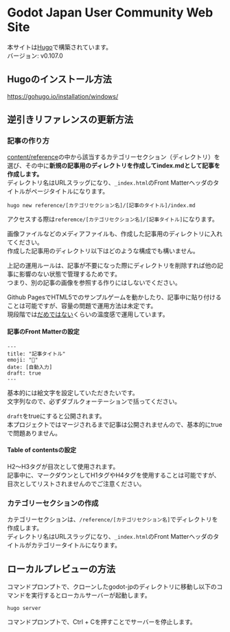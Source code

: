 # Godot Japan User Community Web Site

本サイトは[Hugo](https://gohugo.io/)で構築されています。  
バージョン: v0.107.0

## Hugoのインストール方法
https://gohugo.io/installation/windows/

## 逆引きリファレンスの更新方法

### 記事の作り方

[content/reference](/tree/main/content/reference)の中から該当するカテゴリーセクション（ディレクトリ）を選び、その中に**新規の記事用のディレクトリを作成してindex.mdとして記事を作成します。**  
ディレクトリ名はURLスラッグになり、`_index.html`のFront Matterヘッダのタイトルがページタイトルになります。

```
hugo new reference/[カテゴリセクション名]/[記事のタイトル]/index.md
```

アクセスする際は`referemce/[カテゴリセクション名]/[記事タイトル]`になります。

画像ファイルなどのメディアファイルも、作成した記事用のディレクトリに入れてください。  
作成した記事用のディレクトリ以下はどのような構成でも構いません。

上記の運用ルールは、記事が不要になった際にディレクトリを削除すれば他の記事に影響のない状態で管理するためです。  
つまり、別の記事の画像を参照する作りにはしないでください。

Github PagesでHTML5でのサンプルゲームを動かしたり、記事中に貼り付けることは可能ですが、容量の問題で運用方法は未定です。  
現段階では<u>だめではない</u>くらいの温度感で運用しています。

#### 記事のFront Matterの設定

```
---
title: "記事タイトル"
emoji: "🎈"
date: [自動入力]
draft: true
---
```

基本的には絵文字を設定していただきたいです。  
文字列なので、必ずダブルクォーテーションで括ってください。

`draft`をtrueにすると公開されます。  
本プロジェクトではマージされるまで記事は公開されませんので、基本的にtrueで問題ありません。


#### Table of contentsの設定

H2～H3タグが目次として使用されます。  
記事中に、マークダウンとしてH1タグやH4タグを使用することは可能ですが、目次としてリストされませんのでご注意ください。

### カテゴリーセクションの作成
カテゴリーセクションは、`/reference/[カテゴリセクション名]`でディレクトリを作成します。  
ディレクトリ名はURLスラッグになり、`_index.html`のFront Matterヘッダのタイトルがカテゴリータイトルになります。

## ローカルプレビューの方法

コマンドプロンプトで、クローンしたgodot-jpのディレクトリに移動し以下のコマンドを実行するとローカルサーバーが起動します。

```
hugo server
```

コマンドプロンプトで、Ctrl + Cを押すことでサーバーを停止します。